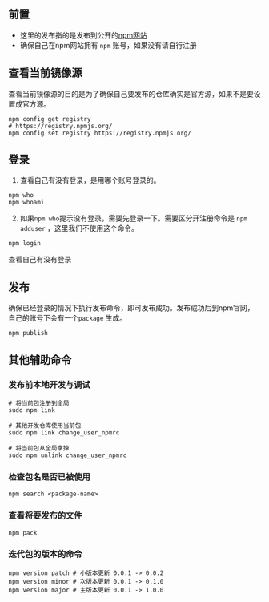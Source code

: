 
## 前置
- 这里的发布指的是发布到公开的[npm网站](https://www.npmjs.com)
- 确保自己在npm网站拥有 `npm` 账号，如果没有请自行注册

## 查看当前镜像源
查看当前镜像源的目的是为了确保自己要发布的仓库确实是官方源，如果不是要设置成官方源。
```shell
npm config get registry
# https://registry.npmjs.org/
npm config set registry https://registry.npmjs.org/
```

## 登录
1. 查看自己有没有登录，是用哪个账号登录的。
```shell
npm who
npm whoami
```

2. 如果`npm who`提示没有登录，需要先登录一下。需要区分开注册命令是 `npm adduser` ，这里我们不使用这个命令。
```shell
npm login
```
查看自己有没有登录

## 发布
确保已经登录的情况下执行发布命令，即可发布成功。发布成功后到npm官网，自己的账号下会有一个`package` 生成。

```shell
npm publish
```

## 其他辅助命令
### 发布前本地开发与调试
```shell
# 将当前包注册到全局
sudo npm link

# 其他开发仓库使用当前包
sudo npm link change_user_npmrc

# 将当前包从全局拿掉
sudo npm unlink change_user_npmrc
```

### 检查包名是否已被使用
```shell
npm search <package-name>
```

### 查看将要发布的文件
```shell
npm pack
```

### 迭代包的版本的命令
```shell
npm version patch # 小版本更新 0.0.1 -> 0.0.2
npm version minor # 次版本更新 0.0.1 -> 0.1.0
npm version major # 主版本更新 0.0.1 -> 1.0.0
```




